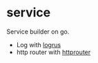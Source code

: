 # service

Service builder on go.

- Log with [logrus](https://github.com/sirupsen/logrus)
- http router with [httprouter](https://github.com/julienschmidt/httprouter)
